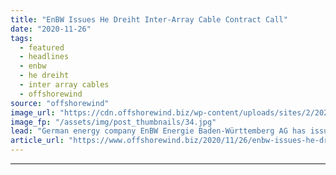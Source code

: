```yaml
---
title: "EnBW Issues He Dreiht Inter-Array Cable Contract Call"
date: "2020-11-26"
tags: 
  - featured
  - headlines
  - enbw
  - he dreiht
  - inter array cables
  - offshorewind
source: "offshorewind"
image_url: "https://cdn.offshorewind.biz/wp-content/uploads/sites/2/2020/11/26092945/EnBW-Issues-He-Dreiht-Inter-Array-Cable-Contract-Call.jpg"
image_fp: "/assets/img/post_thumbnails/34.jpg"
lead: "German energy company EnBW Energie Baden-Württemberg AG has issued a call for the turnkey"
article_url: "https://www.offshorewind.biz/2020/11/26/enbw-issues-he-dreiht-inter-array-cable-contract-call/"
---
```


---
